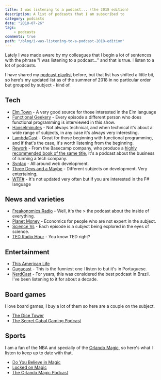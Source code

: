 ```yaml
---
title: I was listening to a podcast... (the 2018 edition)
description: A list of podcasts that I am subscribed to
category: podcasts
date: "2018-07-26"
tags: 
    - podcasts
comments: true
path: "/blog/i-was-listening-to-a-podcast-2018-edition"
---
```


Lately I was made aware by my colleagues that I begin a lot of sentences with the phrase "I was listening to a podcast..." and that is true. I listen to a lot of podcasts.

I have shared my [podcast playlist](/blog/2015/10/06/whats-on-my-playlist-podcasts-i-listen-to) before, but that list has shifted a little bit, so here's my updated list as of the summer of 2018 in no particular order but grouped by subject - kind of.

## Tech

-   [Elm Town](https://www.elmtown.audio/) - A very good source for those interested in the Elm language
-   [Functional Geekery](https://www.functionalgeekery.com/) - Every episode a different person who does functional programming is interviewed in this show.
-   [Hanselminutes](https://hanselminutes.com/) - Not always technical, and when technical it's about a wide range of subjects, in any case it's always very interesting.
-   [LambdaCast](https://lambdacast.com) - Great for those beginning with functional programming, and if that's the case, it's worth listening from the beginning.
-   [Rework](https://rework.fm/) - From the Basecamp company, who produce a [highly recommended book of the same title](https://amzn.to/2LEsFuo), it's a podcast about the business of running a tech company.
-   [Syntax](https://syntax.fm/) - All around web development.
-   [Three Devs and a Maybe](http://threedevsandamaybe.com/) - Different subjects on development. Very entertaining.
-   [WTF#](https://wtfsharp.net/) - It's not updated very often but if you are interested in the F# language

## News and varieties

-   [Freakonomics Radio](http://freakonomics.com/) - Well, it's the > the podcast about the inside of everything.
-   [Planet Money](https://www.npr.org/sections/money/) - Economics for people who are not expert in the subject.
-   [Science Vs](https://www.gimletmedia.com/science-vs/) - Each episode is a subject being explored in the eyes of science.
-   [TED Radio Hour](https://www.npr.org/podcasts/510298/ted-radio-hour) - You know TED right?

<script async src="//pagead2.googlesyndication.com/pagead/js/adsbygoogle.js"></script>
<!-- Responsive content -->

<ins class="adsbygoogle"
     style="display:block"
     data-ad-client="ca-pub-1865353648221711"
     data-ad-slot="8499334570"
     data-ad-format="auto"></ins>

<script>
(adsbygoogle = window.adsbygoogle || []).push({});
</script>

## Entertainment

-   [This American Life](https://www.thisamericanlife.org/)
-   [Gugacast](https://gugacast.com/) - This is the funniest one I listen to but it's in Portuguese.
-   [NerdCast](https://jovemnerd.com.br/nerdcast/) - For years, this was considered the best podcast in Brazil. I've been listening to it for about a decade.

## Board games

I love board games, I buy a lot of them so here are a couple on the subject.

-   [The Dice Tower](http://www.dicetower.com/game-podcast/dice-tower)
-   [The Secret Cabal Gaming Podcast](http://www.thesecretcabal.com/)

## Sports

I am a fan of the NBA and specially of the [Orlando Magic](http://orlandomagic.com), so here's what I listen to keep up to date with that.

-   [Do You Believe in Magic](https://podtail.com/en/podcast/do-you-believe-in-magic/)
-   [Locked on Magic](https://www.lockedonmagic.com/)
-   [The Orlando Magic Podcast](http://www.orlandomagicpodcast.com/)
